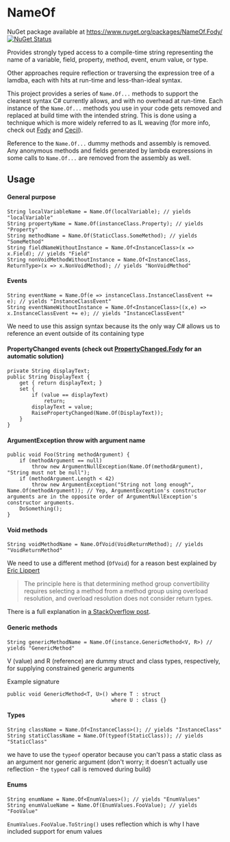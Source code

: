 NameOf
======

NuGet package available at https://www.nuget.org/packages/NameOf.Fody/ [![NuGet Status](http://img.shields.io/nuget/v/NameOf.Fody.svg?style=flat)](https://www.nuget.org/packages/NameOf.Fody/)

Provides strongly typed access to a compile-time string representing the name of a variable, field, property, method, event, enum value, or type.

Other approaches require reflection or traversing the expression tree of a lamdba, each with hits at run-time and less-than-ideal syntax.

This project provides a series of `Name.Of...` methods to support the cleanest syntax C# currently allows, and with no overhead at run-time. Each instance of the `Name.Of...` methods you use in your code gets removed and replaced at build time with the intended string. This is done using a technique which is more widely referred to as IL weaving (for more info, check out [Fody](https://github.com/Fody/Fody) and [Cecil](http://www.mono-project.com/Cecil)).

Reference to the `Name.Of...` dummy methods and assembly is removed. Any anonymous methods and fields generated by lambda expressions in some calls to `Name.Of...` are removed from the assembly as well.

## Usage

#### General purpose

    String localVariableName = Name.Of(localVariable); // yields "localVariable"
    String propertyName = Name.Of(instanceClass.Property); // yields "Property"
    String methodName = Name.Of(StaticClass.SomeMethod); // yields "SomeMethod"
    String fieldNameWithoutInstance = Name.Of<InstanceClass>(x => x.Field); // yields "Field"
    String nonVoidMethodWithoutInstance = Name.Of<InstanceClass, ReturnType>(x => x.NonVoidMethod); // yields "NonVoidMethod"

#### Events

    String eventName = Name.Of(e => instanceClass.InstanceClassEvent += e); // yields "InstanceClassEvent"
    String eventNameWithoutInstance = Name.Of<InstanceClass>((x,e) => x.InstanceClassEvent += e); // yields "InstanceClassEvent"
We need to use this assign syntax because its the only way C# allows us to reference an event outside of its containing type

#### PropertyChanged events (check out [PropertyChanged.Fody](https://github.com/Fody/PropertyChanged) for an automatic solution)

    private String displayText;
	public String DisplayText {
	    get { return displayText; }
		set {
		    if (value == displayText)
			    return;
			displayText = value;
			RaisePropertyChanged(Name.Of(DisplayText));
		}
	}

#### ArgumentException throw with argument name

    public void Foo(String methodArgument) {
		if (methodArgument == null)
			throw new ArgumentNullException(Name.Of(methodArgument), "String must not be null");
		if (methodArgument.Length < 42)
			throw new ArgumentException("String not long enough", Name.Of(methodArgument)); // Yep, ArgumentException's constructor arguments are in the opposite order of ArgumentNullException's constructor arguments.
		DoSomething();
    }

#### Void methods

    String voidMethodName = Name.OfVoid(VoidReturnMethod); // yields "VoidReturnMethod"
We need to use a different method (`OfVoid`) for a reason best explained by [Eric Lippert](http://ericlippert.com/)
> The principle here is that determining method group convertibility requires selecting a method from a method group using overload resolution, and overload resolution does not consider return types.

There is a full explanation in [a StackOverflow post](http://stackoverflow.com/questions/2057146/compiler-ambiguous-invocation-error-anonymous-method-and-method-group-with-fun).

#### Generic methods

    String genericMethodName = Name.Of(instance.GenericMethod<V, R>) // yields "GenericMethod"
V (value) and R (reference) are dummy struct and class types, respectively, for supplying constrained generic arguments

Example signature

    public void GenericMethod<T, U>() where T : struct
                                      where U : class {}

#### Types

    String className = Name.Of<InstanceClass>(); // yields "InstanceClass"
	String staticClassName = Name.Of(typeof(StaticClass)); // yields "StaticClass"
we have to use the `typeof` operator because you can't pass a static class as an argument nor generic argument (don't worry; it doesn't actually use reflection - the `typeof` call is removed during build)

#### Enums

    String enumName = Name.Of<EnumValues>(); // yields "EnumValues"
	String enumValueName = Name.Of(EnumValues.FooValue); // yields "FooValue"
`EnumValues.FooValue.ToString()` uses reflection which is why I have included support for enum values
